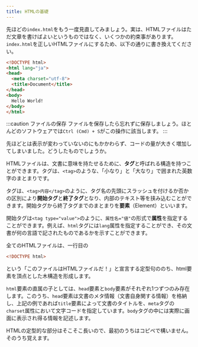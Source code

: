 ```yaml
---
title: HTMLの基礎
---
```


先ほどの`index.html`をもう一度見直してみましょう。実は、HTMLファイルはただ文章を書けばよいというものではなく、いくつかの約束事があります。`index.html`を正しいHTMLファイルにするため、以下の通りに書き換えてください。

```html title="index.html"
<!DOCTYPE html>
<html lang="ja">
<head>
  <meta charset="utf-8">
  <title>Document</title>
</head>
<body>
  Hello World!
</body>
</html>
```

:::caution ファイルの保存
ファイルを保存したら忘れずに保存しましょう。ほとんどのソフトウェアでは`Ctrl (Cmd) + S`がこの操作に該当します。
:::

先ほどとは表示が変わっていないのにもかかわらず、コードの量が大きく増加してしまいました。どうしたものでしょうか。

HTMLファイルは、文書に意味を持たせるために、**タグ**と呼ばれる構造を持つことができます。タグは、`<tag>`のような、「小なり」と「大なり」で囲まれた英数字のまとまりです。

タグは、`<tag>内容</tag>`のように、タグ名の先頭にスラッシュを付けるか否かの区別により**開始タグ**と**終了タグ**となり、内部のテキスト等を挟み込むことができます。開始タグから終了タグまでのまとまりを**要素**（Element）といいます。

開始タグは`<tag type="value">`のように、`属性名="値"`の形式で**属性**を指定することができます。例えば、`html`タグには`lang`属性を指定することができ、その文書が何の言語で記されたものであるかを示すことができます。

全てのHTMLファイルは、一行目の

```html
<!DOCTYPE html>
```

という「このファイルはHTMLファイルだ！」と宣言する定型句ののち、html要素を頂点とした木構造を形成します。

`html`要素の直属の子としては、`head`要素と`body`要素がそれぞれ1つずつのみ存在します。このうち、`head`要素は文書のメタ情報（文書自身関する情報）を格納し、上記の例であれば`title`要素によって文書のタイトルを、`meta`タグの`charset`属性において文字コードを指定しています。`body`タグの中には実際に画面に表示され得る情報を記述します。

HTMLの定型的な部分はそこそこ長いので、最初のうちはコピペで構いません。そのうち覚えます。

